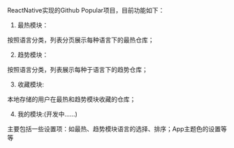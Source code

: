 ReactNative实现的Github Popular项目，目前功能如下：

1. 最热模块：

按照语言分类，列表分页展示每种语言下的最热仓库；

2. 趋势模块：

按照语言分类，列表展示每种于语言下的趋势仓库；

3. 收藏模块:

本地存储的用户在最热和趋势模块收藏的仓库；

4. 我的模块:(开发中……)

主要包括一些设置项：如最热、趋势模块语言的选择、排序；App主题色的设置等等
